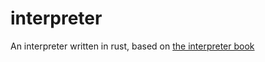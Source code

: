 # interpreter

An interpreter written in rust, based on [the interpreter book](https://interpreterbook.com/)
